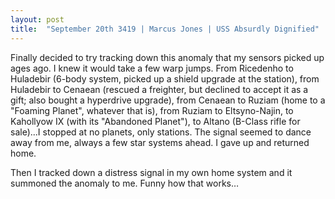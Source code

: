 ```yaml
---
layout: post
title:  "September 20th 3419 | Marcus Jones | USS Absurdly Dignified"
---
```


<p>Finally decided to try tracking down this anomaly that my sensors picked up ages ago. I knew it would take a few warp jumps. From Ricedenho to Huladebir (6-body system, picked up a shield upgrade at the station), from Huladebir to Cenaean (rescued a freighter, but declined to accept it as a gift; also bought a hyperdrive upgrade), from Cenaean to Ruziam (home to a "Foaming Planet", whatever that is), from Ruziam to Eltsyno-Najin, to Kahollyow IX (with its "Abandoned Planet"), to Altano (B-Class rifle for sale)...I stopped at no planets, only stations. The signal seemed to dance away from me, always a few star systems ahead. I gave up and returned home.</p>

<p>Then I tracked down a distress signal in my own home system and it summoned the anomaly to me. Funny how that works…</p>



<!--more-->




